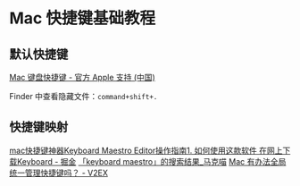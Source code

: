 # Mac 快捷键基础教程

## 默认快捷键

[Mac 键盘快捷键 - 官方 Apple 支持 (中国)](https://support.apple.com/zh-cn/102650)

Finder 中查看隐藏文件：`command+shift+.`

## 快捷键映射

[mac快捷键神器Keyboard Maestro Editor操作指南1. 如何使用这款软件 在网上下载Keyboard - 掘金](https://juejin.cn/post/6968723458842689573)
[「keyboard maestro」的搜索结果\_马克喵](https://www.macat.vip/?cat=&s=keyboard+maestro)
[Mac 有办法全局统一管理快捷键吗？ - V2EX](https://www.v2ex.com/t/846411)